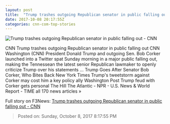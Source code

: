 ```yaml
---
layout: post
title:  "Trump trashes outgoing Republican senator in public falling out - CNN"
date: 2017-10-08 20:17:55Z
categories: cnn-com-top-stories
---
```


![Trump trashes outgoing Republican senator in public falling out - CNN](http://i2.cdn.cnn.com/cnnnext/dam/assets/170629142805-sen-bob-corker-may-10-2017-super-tease.jpg)

CNN Trump trashes outgoing Republican senator in public falling out CNN Washington (CNN) President Donald Trump and outgoing Sen. Bob Corker launched into a Twitter spat Sunday morning in a major public falling out, making the Tennessean the latest senior Republican lawmaker to openly criticize Trump over his statements ... Trump Goes After Senator Bob Corker, Who Bites Back New York Times Trump's tweetstorm against Corker may cost him a key policy ally Washington Post Trump feud with Corker gets personal The Hill The Atlantic - NPR - U.S. News & World Report - TIME all 170 news articles »


Full story on F3News: [Trump trashes outgoing Republican senator in public falling out - CNN](http://www.f3nws.com/n/KmCUJE)

> Posted on: Sunday, October 8, 2017 8:17:55 PM
